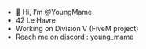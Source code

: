 - 👋 Hi, I’m @YoungMame
- 42 Le Havre
- Working on Division V (FiveM project)
- Reach me on discord : young_mame

<!---
YoungMame/YoungMame is a ✨ special ✨ repository because its `README.md` (this file) appears on your GitHub profile.
You can click the Preview link to take a look at your changes.
--->
